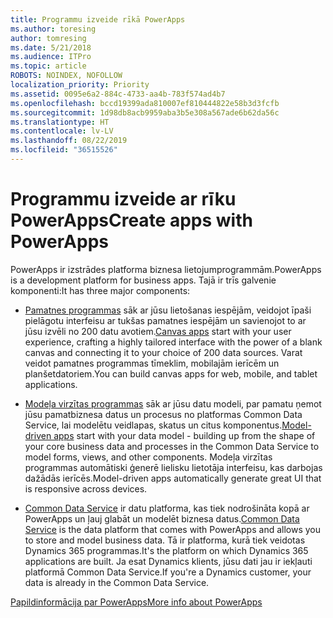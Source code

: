```yaml
---
title: Programmu izveide rīkā PowerApps
ms.author: toresing
author: tomresing
ms.date: 5/21/2018
ms.audience: ITPro
ms.topic: article
ROBOTS: NOINDEX, NOFOLLOW
localization_priority: Priority
ms.assetid: 0095e6a2-884c-4733-aa4b-783f574ad4b7
ms.openlocfilehash: bccd19399ada810007ef810444822e58b3d3fcfb
ms.sourcegitcommit: 1d98db8acb9959aba3b5e308a567ade6b62da56c
ms.translationtype: HT
ms.contentlocale: lv-LV
ms.lasthandoff: 08/22/2019
ms.locfileid: "36515526"
---
```

# <a name="create-apps-with-powerapps"></a><span data-ttu-id="dfffc-102">Programmu izveide ar rīku PowerApps</span><span class="sxs-lookup"><span data-stu-id="dfffc-102">Create apps with PowerApps</span></span>

<span data-ttu-id="dfffc-103">PowerApps ir izstrādes platforma biznesa lietojumprogrammām.</span><span class="sxs-lookup"><span data-stu-id="dfffc-103">PowerApps is a development platform for business apps.</span></span> <span data-ttu-id="dfffc-104">Tajā ir trīs galvenie komponenti:</span><span class="sxs-lookup"><span data-stu-id="dfffc-104">It has three major components:</span></span> 
  
- <span data-ttu-id="dfffc-105">[Pamatnes programmas](https://go.microsoft.com/fwlink/?linkid=874495) sāk ar jūsu lietošanas iespējām, veidojot īpaši pielāgotu interfeisu ar tukšas pamatnes iespējām un savienojot to ar jūsu izvēli no 200 datu avotiem.</span><span class="sxs-lookup"><span data-stu-id="dfffc-105">[Canvas apps](https://go.microsoft.com/fwlink/?linkid=874495) start with your user experience, crafting a highly tailored interface with the power of a blank canvas and connecting it to your choice of 200 data sources.</span></span> <span data-ttu-id="dfffc-106">Varat veidot pamatnes programmas tīmeklim, mobilajām ierīcēm un planšetdatoriem.</span><span class="sxs-lookup"><span data-stu-id="dfffc-106">You can build canvas apps for web, mobile, and tablet applications.</span></span> 
    
- <span data-ttu-id="dfffc-107">[Modeļa virzītas programmas](https://go.microsoft.com/fwlink/?linkid=874496) sāk ar jūsu datu modeli, par pamatu ņemot jūsu pamatbiznesa datus un procesus no platformas Common Data Service, lai modelētu veidlapas, skatus un citus komponentus.</span><span class="sxs-lookup"><span data-stu-id="dfffc-107">[Model-driven apps](https://go.microsoft.com/fwlink/?linkid=874496) start with your data model - building up from the shape of your core business data and processes in the Common Data Service to model forms, views, and other components.</span></span> <span data-ttu-id="dfffc-108">Modeļa virzītas programmas automātiski ģenerē lielisku lietotāja interfeisu, kas darbojas dažādās ierīcēs.</span><span class="sxs-lookup"><span data-stu-id="dfffc-108">Model-driven apps automatically generate great UI that is responsive across devices.</span></span> 
    
- <span data-ttu-id="dfffc-109">[Common Data Service](https://go.microsoft.com/fwlink/?linkid=874497) ir datu platforma, kas tiek nodrošināta kopā ar PowerApps un ļauj glabāt un modelēt biznesa datus.</span><span class="sxs-lookup"><span data-stu-id="dfffc-109">[Common Data Service](https://go.microsoft.com/fwlink/?linkid=874497) is the data platform that comes with PowerApps and allows you to store and model business data.</span></span> <span data-ttu-id="dfffc-110">Tā ir platforma, kurā tiek veidotas Dynamics 365 programmas.</span><span class="sxs-lookup"><span data-stu-id="dfffc-110">It's the platform on which Dynamics 365 applications are built.</span></span> <span data-ttu-id="dfffc-111">Ja esat Dynamics klients, jūsu dati jau ir iekļauti platformā Common Data Service.</span><span class="sxs-lookup"><span data-stu-id="dfffc-111">If you're a Dynamics customer, your data is already in the Common Data Service.</span></span> 
    
[<span data-ttu-id="dfffc-112">Papildinformācija par PowerApps</span><span class="sxs-lookup"><span data-stu-id="dfffc-112">More info about PowerApps</span></span>](https://go.microsoft.com/fwlink/?linkid=874498)
  

